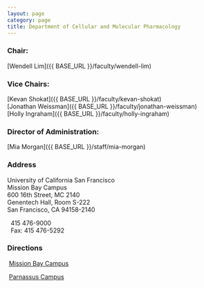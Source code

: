 ```yaml
---
layout: page
category: page
title: Department of Cellular and Molecular Pharmacology
--- 
```


### Chair:

[Wendell Lim]({{ BASE_URL }}/faculty/wendell-lim)

### Vice Chairs:

[Kevan Shokat]({{ BASE_URL }}/faculty/kevan-shokat)<br>
[Jonathan Weissman]({{ BASE_URL }}/faculty/jonathan-weissman)<br>
[Holly Ingraham]({{ BASE_URL }}/faculty/holly-ingraham)

### Director of Administration:
[Mia Morgan]({{ BASE_URL }}/staff/mia-morgan)

### Address

University of California San Francisco<br>
Mission Bay Campus<br>
600 16th Street, MC 2140<br>
Genentech Hall, Room S-222<br>
San Francisco, CA 94158-2140<br>

<p><i class="icon-phone">&nbsp;</i> 415 476-9000<br>
<i class="icon-print">&nbsp;</i> Fax: 415 476-5292</p>


### Directions

<p><i class="icon-direction">&nbsp;</i><a href="http://eir.ucsf.edu/maps/directions-to-ucsf-mission-bay/" target="_blank">Mission Bay Campus</a></p>

<p><i class="icon-direction">&nbsp;</i><a href="http://www.ucsfhealth.org/maps_and_directions/parnassus/" target="_blank">Parnassus Campus</a></p>
